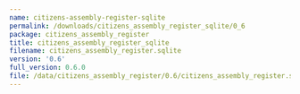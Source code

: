 ```yaml
---
name: citizens-assembly-register-sqlite
permalink: /downloads/citizens_assembly_register_sqlite/0_6
package: citizens_assembly_register
title: citizens_assembly_register_sqlite
filename: citizens_assembly_register.sqlite
version: '0.6'
full_version: 0.6.0
file: /data/citizens_assembly_register/0.6/citizens_assembly_register.sqlite
---
```

